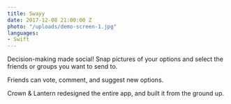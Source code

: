 ```yaml
---
title: Swayy
date: 2017-12-08 21:00:00 Z
photo: "/uploads/demo-screen-1.jpg"
languages:
- Swift
---
```


Decision-making made social! Snap pictures of your options and select the friends or groups you want to send to.

Friends can vote, comment, and suggest new options.

Crown & Lantern redesigned the entire app, and built it from the ground up.